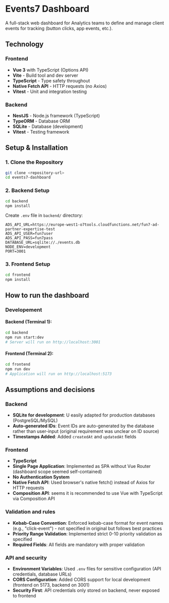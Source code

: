 # Events7 Dashboard

A full-stack web dashboard for Analytics teams to define and manage client events for tracking (button clicks, app events, etc.).


## Technology

### Frontend
- **Vue 3** with TypeScript (Options API)
- **Vite** - Build tool and dev server
- **TypeScript** - Type safety throughout
- **Native Fetch API** - HTTP requests (no Axios)
- **Vitest** - Unit and integration testing

### Backend
- **NestJS** - Node.js framework (TypeScript)
- **TypeORM** - Database ORM
- **SQLite** - Database (development)
- **Vitest** - Testing framework

## Setup & Installation

### 1. Clone the Repository
```bash
git clone <repository-url>
cd events7-dashboard
```

### 2. Backend Setup

```bash
cd backend
npm install
```

Create `.env` file in `backend/` directory:
```env
ADS_API_URL=https://europe-west1-o7tools.cloudfunctions.net/fun7-ad-partner-expertise-test
ADS_API_USER=fun7user
ADS_API_PASS=fun7pass
DATABASE_URL=sqlite://./events.db
NODE_ENV=development
PORT=3001
```

### 3. Frontend Setup

```bash
cd frontend
npm install
```

## How to run the dashboard
### Developement

#### Backend (Terminal 1):
```bash
cd backend
npm run start:dev
# Server will run on http://localhost:3001
```

#### Frontend (Terminal 2):
```bash
cd frontend
npm run dev
# Application will run on http://localhost:5173
```

## Assumptions and decisions

### **Backend**
- **SQLite for development**: U easily adapted for production databases (PostgreSQL/MySQL)
- **Auto-generated IDs**: Event IDs are auto-generated by the database rather than user-input (original requirement was unclear on ID source)
- **Timestamps Added**: Added `createdAt` and `updatedAt` fields

### **Frontend**
- **TypeScript**
- **Single Page Application**: Implemented as SPA without Vue Router (dashboard scope seemed self-contained)
- **No Authentication System**
- **Native Fetch API**: Used browser's native fetch() instead of Axios for HTTP requests
- **Composition API**: seems it is recommended to use Vue with TypeScript via Composition API

### **Validation and rules**
- **Kebab-Case Convention**: Enforced kebab-case format for event names (e.g., "click-event") - not specified in original but follows best practices
- **Priority Range Validation**: Implemented strict 0-10 priority validation as specified
- **Required Fields**: All fields are mandatory with proper validation

### **API and security**
- **Environment Variables**: Used `.env` files for sensitive configuration (API credentials, database URLs)
- **CORS Configuration**: Added CORS support for local development (frontend on 5173, backend on 3001)
- **Security First**: API credentials only stored on backend, never exposed to frontend